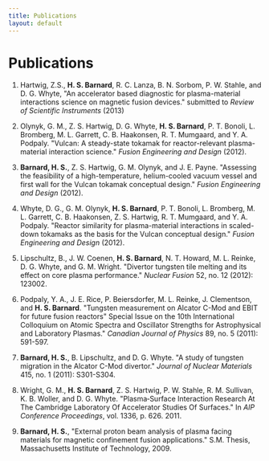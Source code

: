 ```yaml
---
title: Publications
layout: default
---
```


# Publications

1. Hartwig, Z.S., **H. S. Barnard**, R. C. Lanza, B. N. Sorbom, P. W. Stahle, and D. G. Whyte,
"An accelerator based diagnostic for plasma-material interactions science on magnetic fusion
devices." submitted to *Review of Scientific Instruments* (2013)

2. Olynyk, G. M., Z. S. Hartwig, D. G. Whyte, **H. S. Barnard**, P. T. Bonoli, L. Bromberg, M.
L. Garrett, C. B. Haakonsen, R. T. Mumgaard, and Y. A. Podpaly. "Vulcan: A steady-state
tokamak for reactor-relevant plasma-material interaction science." *Fusion Engineering and
Design* (2012).

3. **Barnard, H. S.**, Z. S. Hartwig, G. M. Olynyk, and J. E. Payne. "Assessing the feasibility of a
high-temperature, helium-cooled vacuum vessel and first wall for the Vulcan tokamak
conceptual design." *Fusion Engineering and Design* (2012).

4. Whyte, D. G., G. M. Olynyk, **H. S. Barnard**, P. T. Bonoli, L. Bromberg, M. L. Garrett, C.
B. Haakonsen, Z. S. Hartwig, R. T. Mumgaard, and Y. A. Podpaly. "Reactor similarity for
plasma-material interactions in scaled-down tokamaks as the basis for the Vulcan conceptual
design." *Fusion Engineering and Design* (2012).

5. Lipschultz, B., J. W. Coenen, **H. S. Barnard**, N. T. Howard, M. L. Reinke, D. G. Whyte, and
G. M. Wright. "Divertor tungsten tile melting and its effect on core plasma performance."
*Nuclear Fusion* 52, no. 12 (2012): 123002.

6. Podpaly, Y. A., J. E. Rice, P. Beiersdorfer, M. L. Reinke, J. Clementson, and **H. S. Barnard**.
"Tungsten measurement on Alcator C-Mod and EBIT for future fusion reactors" Special Issue
on the 10th International Colloquium on Atomic Spectra and Oscillator Strengths for
Astrophysical and Laboratory Plasmas." *Canadian Journal of Physics* 89, no. 5 (2011):
591-597.

7. **Barnard, H. S.**, B. Lipschultz, and D. G. Whyte. "A study of tungsten migration in the
Alcator C-Mod divertor." *Journal of Nuclear Materials* 415, no. 1 (2011): S301-S304.

8. Wright, G. M., **H. S. Barnard**, Z. S. Hartwig, P. W. Stahle, R. M. Sullivan, K. B. Woller, and
D. G. Whyte. "Plasma‐Surface Interaction Research At The Cambridge Laboratory Of
Accelerator Studies Of Surfaces." In *AIP Conference Proceedings*, vol. 1336, p. 626. 2011.

9. **Barnard, H. S.**, "External proton beam analysis of plasma facing materials for magnetic
confinement fusion applications." S.M. Thesis, Massachusetts Institute of Technology, 2009.